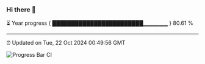 ### Hi there 👋

⏳ Year progress { ████████████████████████▁▁▁▁▁▁ } 80.61 %

---

⏰ Updated on Tue, 22 Oct 2024 00:49:56 GMT

![Progress Bar CI](https://github.com/Shyam-Makwana/GitHub-Actions-Demo/workflows/Progress%20Bar%20CI/badge.svg)
